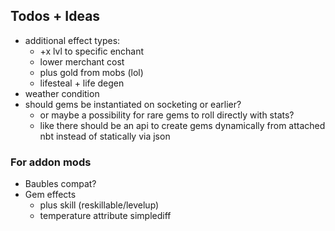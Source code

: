 ## Todos + Ideas
- additional effect types: 
  - +x lvl to specific enchant
  - lower merchant cost
  - plus gold from mobs (lol)
  - lifesteal + life degen
- weather condition
- should gems be instantiated on socketing or earlier? 
  - or maybe a possibility for rare gems to roll directly with stats?
  - like there should be an api to create gems dynamically from attached nbt instead of statically via json

### For addon mods
- Baubles compat?
- Gem effects
  - plus skill (reskillable/levelup)
  - temperature attribute simplediff